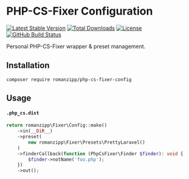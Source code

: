 # PHP-CS-Fixer Configuration

[![Latest Stable Version](https://img.shields.io/packagist/v/romanzipp/PHP-CS-Fixer-Config.svg?style=flat-square)](https://packagist.org/packages/romanzipp/php-cs-fixer-config)
[![Total Downloads](https://img.shields.io/packagist/dt/romanzipp/PHP-CS-Fixer-Config.svg?style=flat-square)](https://packagist.org/packages/romanzipp/php-cs-fixer-config)
[![License](https://img.shields.io/packagist/l/romanzipp/PHP-CS-Fixer-Config.svg?style=flat-square)](https://packagist.org/packages/romanzipp/php-cs-fixer-config)
[![GitHub Build Status](https://img.shields.io/github/workflow/status/romanzipp/PHP-CS-Fixer-Config/Tests?style=flat-square)](https://github.com/romanzipp/PHP-CS-Fixer-Config/actions)

Personal PHP-CS-Fixer wrapper & preset management.

## Installation

```
composer require romanzipp/php-cs-fixer-config
```

## Usage

#### `.php_cs.dist`

```php
return romanzipp\Fixer\Config::make()
    ->in(__DiR__)
    ->preset(
        new romanzipp\Fixer\Presets\PrettyLaravel()
    )
    ->finderCallback(function (PhpCsFixer\Finder $finder): void {
        $finder->notName('foo.php');
    })
    ->out();
```
